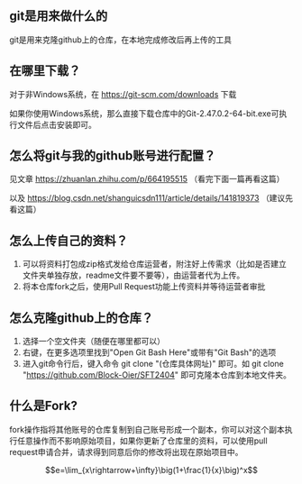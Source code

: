 ## git是用来做什么的

git是用来克隆github上的仓库，在本地完成修改后再上传的工具

## 在哪里下载？

对于非Windows系统，在 https://git-scm.com/downloads 下载

如果你使用Windows系统，那么直接下载仓库中的Git-2.47.0.2-64-bit.exe可执行文件后点击安装即可。

## 怎么将git与我的github账号进行配置？

见文章 https://zhuanlan.zhihu.com/p/664195515 （看完下面一篇再看这篇）

以及 https://blog.csdn.net/shanguicsdn111/article/details/141819373 （建议先看这篇）

## 怎么上传自己的资料？

1.   可以将资料打包成zip格式发给仓库运营者，附注好上传需求（比如是否建立文件夹单独存放，readme文件要不要等），由运营者代为上传。
2.   将本仓库fork之后，使用Pull Request功能上传资料并等待运营者审批

## 怎么克隆github上的仓库？

1.   选择一个空文件夹（随便在哪里都可以）
2.   右键，在更多选项里找到"Open Git Bash Here"或带有"Git Bash"的选项
3.   进入git命令行后，键入命令 git clone "(仓库具体网址)" 即可。如 git clone "https://github.com/Block-Oier/SFT2404" 即可克隆本仓库到本地文件夹。

## 什么是Fork?

fork操作指将其他账号的仓库复制到自己账号形成一个副本，你可以对这个副本执行任意操作而不影响原始项目，如果你更新了仓库里的资料，可以使用pull request申请合并，请求得到同意后你的修改将出现在原始项目中。

$$e=\lim_{x\rightarrow+\infty}\big(1+\frac{1}{x}\big)^x$$


